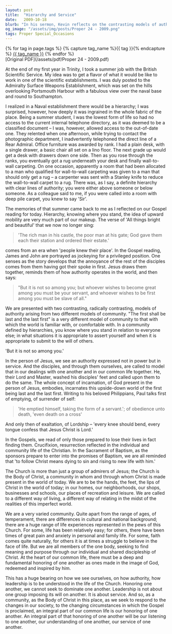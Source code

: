 ```yaml
---
layout: post
title:  "Hierarchy and Service"
date:   2009-10-18
blurb: "In his sermon, Kevin reflects on the contrasting models of authority and community presented in the Gospel reading. He draws parallels between his experiences in a rigidly hierarchical naval establishment and the teachings of Jesus, who emphasized service over authority. Kevin underscores the Christian call to a different way of living, where leadership is about service and the community honors each member as part of the Body of Christ."
og_image: "/assets/img/posts/Proper 24 - 2009.png"
tags: Proper Special_Occasions
---    
```

<div class="tag-pills">
  {% for tag in page.tags %}
    {% capture tag_name %}{{ tag }}{% endcapture %}
    <a href="{{ site.baseurl }}/tag/{{ tag_name | slugify }}" class="tag-pill">{{ tag_name }}</a>
  {% endfor %}
</div>
[Original PDF](/assets/pdf/Proper 24 - 2009.pdf)

At the end of my first year in Trinity, I took a summer job with the British Scientific Service. My idea was to get a flavor of what it would be like to work in one of the scientific establishments. I was duly posted to the Admiralty Surface Weapons Establishment, which was set on the hills overlooking Portsmouth Harbour with a fabulous view over the naval base and round to Southampton.

I realized in a Naval establishment there would be a hierarchy; I was surprised, however, how deeply it was ingrained in the whole fabric of the place. Being a summer student, I was the lowest form of life so had no access to the current internal telephone directory, as it was deemed to be a classified document – I was, however, allowed access to the out-of-date one. They relented when one afternoon, while trying to contact the photographic department, I inadvertently telephoned the direct line of a Rear Admiral. Office furniture was awarded by rank. I had a plain desk, with a single drawer, a basic chair all set on a lino floor. The next grade up would get a desk with drawers down one side. Then as you rose through the ranks, you eventually got a rug underneath your desk and finally wall-to-wall carpeting. On one occasion, apparently a room that had been allocated to a man who qualified for wall-to-wall carpeting was given to a man that should only get a rug – a carpenter was sent with a Stanley knife to reduce the wall-to-wall carpet to a rug. There was, as I say, a definite hierarchy with clear lines of authority; you were either above someone or below someone. As a colleague said to me, if you were called into a room with deep pile carpet, you knew to say 'Sir'.

The memories of that summer came back to me as I reflected on our Gospel reading for today. Hierarchy, knowing where you stand, the idea of upward mobility are very much part of our makeup. The verse of 'All things bright and beautiful' that we now no longer sing:

> 'The rich man in his castle,
> the poor man at his gate;
> God gave them each their station
> and ordered their estate.'

comes from an era when 'people knew their place'. In the Gospel reading, James and John are portrayed as jockeying for a privileged position. One senses as the story develops that the annoyance of the rest of the disciples comes from them having got their spoke in first. Jesus draws them together, reminds them of how authority operates in the world, and then says:

> "But it is not so among you; but whoever wishes to become great among you must be your servant, and whoever wishes to be first among you must be slave of all."

We are presented with two contrasting, radically contrasting, models of authority arising from two different models of community. "The first shall be last and the last first" is a very different model of community to that with which the world is familiar with, or comfortable with. In a community defined by hierarchies, you know where you stand in relation to everyone else; in what situations it is appropriate to assert yourself and when it is appropriate to submit to the will of others.

'But it is not so among you.'

In the person of Jesus, we see an authority expressed not in power but in service. And the disciples, and through them ourselves, are called to model that in our dealings with one another and in our common life together. He, their Lord and Master, washed his disciples' feet and called upon them to do the same. The whole concept of incarnation, of God present in the person of Jesus, embodies, incarnates this upside-down world of the first being last and the last first. Writing to his beloved Philippians, Paul talks first of emptying, of surrender of self:

> 'He emptied himself, taking the form of a servant.'; of obedience unto death, 'even death on a cross'

And only then of exaltation, of Lordship – 'every knee should bend, every tongue confess that Jesus Christ is Lord.'

In the Gospels, we read of only those prepared to lose their lives in fact finding them. Crucifixion, resurrection reflected in the individual and community life of the Christian. In the Sacrament of Baptism, as the sponsors prepare to enter into the promises of Baptism, we are all reminded that 'to follow Christ means dying to sin and rising to new life with him.'

The Church is more than just a group of admirers of Jesus; the Church is the Body of Christ, a community in whom and through whom Christ is made present in the world of today. We are to be the hands, the feet, the lips of Christ in the world of today; in our homes, our neighborhoods, our shops, businesses and schools, our places of recreation and leisure. We are called to a different way of living, a different way of relating in the midst of the realities of this imperfect world.

We are a very varied community. Quite apart from the range of ages, of temperament, there are differences in cultural and national background; there are a huge range of life experiences represented in the pews of this Church. For some, life has been relatively easy; for others, there have been times of great pain and anxiety in personal and family life. For some, faith comes quite naturally, for others it is at times a struggle to believe in the face of life. But we are all members of the one body, seeking to find meaning and purpose through our individual and shared discipleship of Christ. At the heart of our common life, there must be a deep and fundamental honoring of one another as ones made in the image of God, redeemed and inspired by him.

This has a huge bearing on how we see ourselves, on how authority, how leadership is to be understood in the life of the Church. Honoring one another, we cannot seek to dominate one another. Leadership is not about one group imposing its will on another. It is about service. And so, as a community, as the Body of Christ in this place, as we seek to respond to the changes in our society, to the changing circumstances in which the Gospel is proclaimed, an integral part of our common life is our honoring of one another. An integral part of that honoring of one another will be our listening to one another, our understanding of one another, our service of one another.
